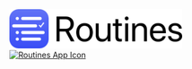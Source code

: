 <img src="/web-assets/images/web-logo-160.png" alt="Routines App Icon" height=70>
</br><a target="_blank" href="https://itunes.apple.com/us/app/routines-daily-task-manager/id1440566972?mt=8"><img src="/web-assets/images/Download_on_the_App_Store_Badge_US-UK_RGB_blk_092917" alt="Routines App Icon" height=50></a>
